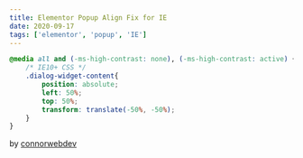 ```yaml
---
title: Elementor Popup Align Fix for IE
date: 2020-09-17
tags: ['elementor', 'popup', 'IE']
---
```


```CSS
@media all and (-ms-high-contrast: none), (-ms-high-contrast: active) {
    /* IE10+ CSS */
    .dialog-widget-content{
        position: absolute;
        left: 50%;
        top: 50%;
        transform: translate(-50%, -50%);
    }
}
```

by [connorwebdev](https://github.com/elementor/elementor/issues/7303#issuecomment-661559302)